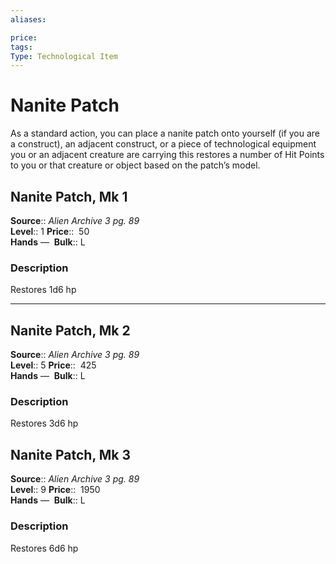 ```yaml
---
aliases: 

price:  
tags: 
Type: Technological Item
---
```


# Nanite Patch

As a standard action, you can place a nanite patch onto yourself (if you are a construct), an adjacent construct, or a piece of technological equipment you or an adjacent creature are carrying this restores a number of Hit Points to you or that creature or object based on the patch’s model.  

## Nanite Patch, Mk 1

**Source**:: _Alien Archive 3 pg. 89_  
**Level**:: 1
**Price**::  50  
**Hands** — 
**Bulk**:: L

### Description

Restores 1d6 hp

---

## Nanite Patch, Mk 2

**Source**:: _Alien Archive 3 pg. 89_  
**Level**:: 5
**Price**::  425  
**Hands** — 
**Bulk**:: L

### Description

Restores 3d6 hp

## Nanite Patch, Mk 3

**Source**:: _Alien Archive 3 pg. 89_  
**Level**:: 9
**Price**::  1950  
**Hands** — 
**Bulk**:: L

### Description

Restores 6d6 hp
